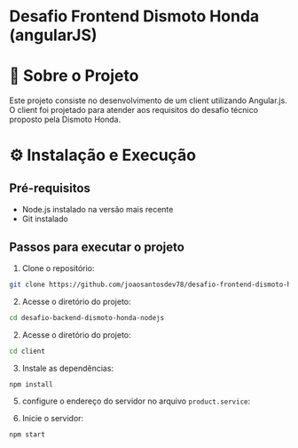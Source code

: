 # Desafio Frontend Dismoto Honda (angularJS) 

# 📌 Sobre o Projeto
Este projeto consiste no desenvolvimento de um client utilizando Angular.js. O client foi projetado para atender aos requisitos do desafio técnico proposto pela Dismoto Honda.


# ⚙️ Instalação e Execução

## Pré-requisitos

* Node.js instalado na versão mais recente
* Git instalado

## Passos para executar o projeto
1. Clone o repositório:

```bash
git clone https://github.com/joaosantosdev78/desafio-frontend-dismoto-honda-angularjs.git
```

2. Acesse o diretório do projeto:

```bash
cd desafio-backend-dismoto-honda-nodejs
```

2. Acesse o diretório do projeto:

```bash
cd client
```

3. Instale as dependências:

```
npm install
```

5. configure o endereço do servidor no arquivo ``product.service``:

6. Inicie o servidor:

```bash
npm start
```
